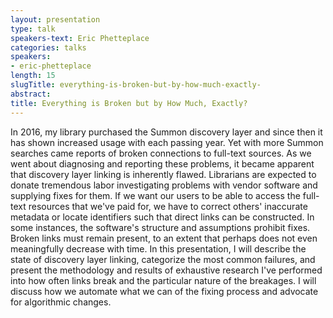 ```yaml
---
layout: presentation
type: talk
speakers-text: Eric Phetteplace
categories: talks
speakers:
- eric-phetteplace
length: 15
slugTitle: everything-is-broken-but-by-how-much-exactly-
abstract:
title: Everything is Broken but by How Much, Exactly?
---
```

In 2016, my library purchased the Summon discovery layer and since then it has shown increased usage with each passing year. Yet with more Summon searches came reports of broken connections to full-text sources. As we went about diagnosing and reporting these problems, it became apparent that discovery layer linking is inherently flawed. Librarians are expected to donate tremendous labor investigating problems with vendor software and supplying fixes for them. If we want our users to be able to access the full-text resources that we've paid for, we have to correct others' inaccurate metadata or locate identifiers such that direct links can be constructed. In some instances, the software's structure and assumptions prohibit fixes. Broken links must remain present, to an extent that perhaps does not even meaningfully decrease with time. In this presentation, I will describe the state of discovery layer linking, categorize the most common failures, and present the methodology and results of exhaustive research I've performed into how often links break and the particular nature of the breakages. I will discuss how we automate what we can of the fixing process and advocate for algorithmic changes.